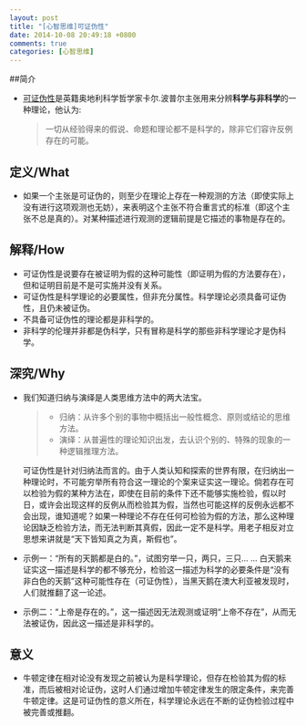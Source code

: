 ```yaml
---
layout: post
title: "[心智思维]可证伪性"
date: 2014-10-08 20:49:18 +0800
comments: true
categories: [心智思维]
---
```


##简介

* [可证伪性](http://zh.wikipedia.org/wiki/%E5%8F%AF%E8%AF%81%E4%BC%AA%E6%80%A7)是英籍奥地利科学哲学家卡尔.波普尔主张用来分辨**科学与非科学**的一种理论，他认为:
   > 一切从经验得来的假说、命题和理论都不是科学的，除非它们容许反例存在的可能。  

## 定义/What
* 如果一个主张是可证伪的，则至少在理论上存在一种观测的方法（即使实际上没有进行这项观测也无妨），来表明这个主张不符合重言式的标准（即这个主张不总是真的）。对某种描述进行观测的逻辑前提是它描述的事物是存在的。

## 解释/How
* 可证伪性是说要存在被证明为假的这种可能性（即证明为假的方法要存在），但和证明目前是不是可实施并没有关系。
* 可证伪性是科学理论的必要属性，但非充分属性。科学理论必须具备可证伪性，且仍未被证伪。
* 不具备可证伪性的理论都是非科学的。
* 非科学的伦理并非都是伪科学，只有冒称是科学的那些非科学理论才是伪科学。

## 深究/Why
* 我们知道归纳与演绎是人类思维方法中的两大法宝。
    > * 归纳：从许多个别的事物中概括出一般性概念、原则或结论的思维方法。  
    > * 演绎：从普遍性的理论知识出发，去认识个别的、特殊的现象的一种逻辑推理方法。  

    可证伪性是针对归纳法而言的。由于人类认知和探索的世界有限，在归纳出一种理论时，不可能穷举所有符合这一理论的个案来证实这一理论。倘若存在可以检验为假的某种方法在，即使在目前的条件下还不能够实施检验，假以时日，或许会出现这样的反例从而检验其为假，当然也可能这样的反例永远都不会出现，谁知道呢？如果一种理论不存在任何可检验为假的方法，那么这种理论因缺乏检验方法，而无法判断其真假，因此一定不是科学。用老子相反对立思想来讲就是“天下皆知真之为真，斯假也”。

* 示例一：“所有的天鹅都是白的。”，试图穷举一只，两只，三只... ... 白天鹅来证实这一描述是科学的都不够充分，检验这一描述为科学的必要条件是“没有非白色的天鹅”这种可能性存在（可证伪性），当黑天鹅在澳大利亚被发现时，人们就推翻了这一论述。

* 示例二：“上帝是存在的。”，这一描述因无法观测或证明“上帝不存在”，从而无法被证伪，因此这一描述是非科学的。

## 意义
* 牛顿定律在相对论没有发现之前被认为是科学理论，但存在检验其为假的标准，而后被相对论证伪，这时人们通过增加牛顿定律发生的限定条件，来完善牛顿定律。这是可证伪性的意义所在，科学理论永远在不断的证伪检验过程中被完善或推翻。
